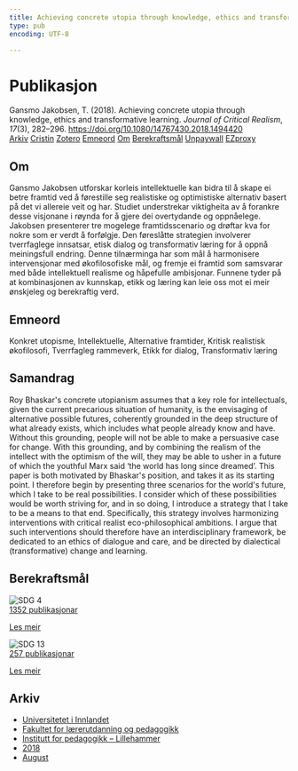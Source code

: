 ```yaml
---
title: Achieving concrete utopia through knowledge, ethics and transformative learning
type: pub
encoding: UTF-8

---
```

<h1>Publikasjon</h1>
<article id="csl-bib-container-ENZIYDLM" class="csl-bib-container">
  <div class="csl-bib-body"> <div class="csl-entry">Gansmo Jakobsen, T. (2018). Achieving concrete utopia through knowledge, ethics and transformative learning. <i>Journal of Critical Realism</i>, <i>17</i>(3), 282–296. <a href="https://doi.org/10.1080/14767430.2018.1494420">https://doi.org/10.1080/14767430.2018.1494420</a></div> </div>
  <div class="csl-bib-buttons">
    <a href="#taxonomy-article-ENZIYDLM" alt="archive" class="csl-bib-button">Arkiv</a>
    <a href="https://app.cristin.no/results/show.jsf?id=1599908" alt="Cristin" class="csl-bib-button">Cristin</a>
    <a href="http://zotero.org/groups/5881554/items/ENZIYDLM" alt="Zotero" class="csl-bib-button">Zotero</a>
    <a href="#keywords-article-ENZIYDLM" alt="keywords" class="csl-bib-button">Emneord</a>
    <a href="#about-article-ENZIYDLM" alt="about_pub" class="csl-bib-button">Om</a>
    <a href="#sdg-article-ENZIYDLM" alt="sdg" class="csl-bib-button">Berekraftsmål</a>
    <a href="https://doi.org/10.1080/14767430.2018.1494420" alt="Unpaywall" class="csl-bib-button">Unpaywall</a>
    <a href="https://doi.org/10.1080/14767430.2018.1494420" alt="EZproxy" class="csl-bib-button">EZproxy</a>
  </div>
  <div id="csl-bib-meta-container-ENZIYDLM"></div>
</article>
<div id="csl-bib-meta-ENZIYDLM" class="csl-bib-meta">
  <article id="about-article-ENZIYDLM" class="about_pub-article">
    <h1>Om</h1>
    Gansmo Jakobsen utforskar korleis intellektuelle kan bidra til å skape ei betre framtid ved å førestille seg realistiske og optimistiske alternativ basert på det vi allereie veit og har. Studiet understrekar viktigheita av å forankre desse visjonane i røynda for å gjere dei overtydande og oppnåelege. Jakobsen presenterer tre mogelege framtidsscenario og drøftar kva for nokre som er verdt å forfølgje. Den føreslåtte strategien involverer tverrfaglege innsatsar, etisk dialog og transformativ læring for å oppnå meiningsfull endring. Denne tilnærminga har som mål å harmonisere intervensjonar med økofilosofiske mål, og fremje ei framtid som samsvarar med både intellektuell realisme og håpefulle ambisjonar. Funnene tyder på at kombinasjonen av kunnskap, etikk og læring kan leie oss mot ei meir ønskjeleg og berekraftig verd.
  </article>
  <article id="keywords-article-ENZIYDLM" class="keywords-article">
    <h1>Emneord</h1>
    Konkret utopisme, Intellektuelle, Alternative framtider, Kritisk realistisk økofilosofi, Tverrfagleg rammeverk, Etikk for dialog, Transformativ læring
  </article>
  <article id="abstract-article-ENZIYDLM" class="abstract-article">
    <h1>Samandrag</h1>
    Roy Bhaskar's concrete utopianism assumes that a key role for intellectuals, given the current precarious situation of humanity, is the envisaging of alternative possible futures, coherently grounded in the deep structure of what already exists, which includes what people already know and have. Without this grounding, people will not be able to make a persuasive case for change. With this grounding, and by combining the realism of the intellect with the optimism of the will, they may be able to usher in a future of which the youthful Marx said ‘the world has long since dreamed’. This paper is both motivated by Bhaskar's position, and takes it as its starting point. I therefore begin by presenting three scenarios for the world's future, which I take to be real possibilities. I consider which of these possibilities would be worth striving for, and in so doing, I introduce a strategy that I take to be a means to that end. Specifically, this strategy involves harmonizing interventions with critical realist eco-philosophical ambitions. I argue that such interventions should therefore have an interdisciplinary framework, be dedicated to an ethics of dialogue and care, and be directed by dialectical (transformative) change and learning.
  </article>
  <article id="sdg-article-ENZIYDLM" class="sdg-article">
    <h1>Berekraftsmål</h1>
    <div class="sdg-container"><div id="sdg4" class="sdg">
        <img src="{{< params subfolder >}}images/sdg/sdg04_nn.png" class="image" alt="SDG 4">
        <div class="sdg-overlay">
          <a href="{{< params subfolder >}}nn/archive/?sdg=4#archive" class="sdg-publication-count"><span>1352</span> publikasjonar</a>
          <p><a href="https://fn.no/om-fn/fns-baerekraftsmaal/god-utdanning?lang=nno-NO" class="sdg-read-more">Les meir</a></p>
        </div>
      </div> <div id="sdg13" class="sdg">
        <img src="{{< params subfolder >}}images/sdg/sdg13_nn.png" class="image" alt="SDG 13">
        <div class="sdg-overlay">
          <a href="{{< params subfolder >}}nn/archive/?sdg=13#archive" class="sdg-publication-count"><span>257</span> publikasjonar</a>
          <p><a href="https://fn.no/om-fn/fns-baerekraftsmaal/stoppe-klimaendringene?lang=nno-NO" class="sdg-read-more">Les meir</a></p>
        </div>
      </div></div>
  </article>
  <article id="taxonomy-article-ENZIYDLM" class="taxonomy-article">
    <h1>Arkiv</h1>
    <ul>
      <li><a href="{{< params subfolder >}}nn/archive/?key=3DCRN523">Universitetet i Innlandet</a></li>
      <li><a href="{{< params subfolder >}}nn/archive/?key=WYNZA47F">Fakultet for lærerutdanning og pedagogikk</a></li>
      <li><a href="{{< params subfolder >}}nn/archive/?key=L8MA547R">Institutt for pedagogikk – Lillehammer</a></li>
      <li><a href="{{< params subfolder >}}nn/archive/?key=X2Y974UN">2018</a></li>
      <li><a href="{{< params subfolder >}}nn/archive/?key=I7HMD7VQ">August</a></li>
    </ul>
  </article>
</div>
